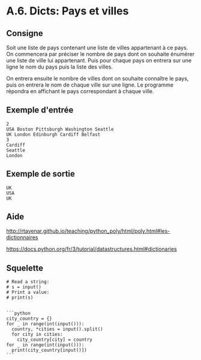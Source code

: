 # A.6. Dicts: Pays et villes

## Consigne

Soit une liste de pays contenant une liste de villes appartenant à ce pays. On commencera par préciser le nombre de pays dont on souhaite énumérer une liste de ville lui appartenant. Puis pour chaque pays on entrera sur une ligne le nom du pays puis la liste des villes.

On entrera ensuite le nombre de villes dont on souhaite connaître le pays, puis on entrera le nom de chaque ville sur une ligne. Le programme répondra en affichant le pays correspondant à chaque ville.

## Exemple d'entrée

```
2
USA Boston Pittsburgh Washington Seattle
UK London Edinburgh Cardiff Belfast
3
Cardiff
Seattle
London
```

## Exemple de sortie

```
UK
USA
UK
```

## Aide

http://rtavenar.github.io/teaching/python_poly/html/poly.html#les-dictionnaires

https://docs.python.org/fr/3/tutorial/datastructures.html#dictionaries

## Squelette

```{code-cell} python
# Read a string:
# s = input()
# Print a value:
# print(s)
```

````{dropdown} Proposition de solution

```python
city_country = {}
for _ in range(int(input())):
  country, *cities = input().split()
  for city in cities:
    city_country[city] = country
for _ in range(int(input())):
  print(city_country[input()])
```
````
